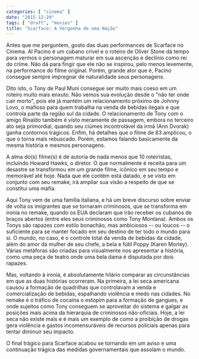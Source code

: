 ```yaml
---
categories: [ "cinema" ]
date: "2015-12-29"
tags: [ "draft", "movies" ]
title: "Scarface: A Vergonha de uma Nação"
---
```

Antes que me perguntem, gosto das duas performances de Scarface no
Cinema. Al Pacino é um cubano crível e o roteiro de Oliver Stone dá
tempo para vermos o personagem maturar em sua ascenção e declínio como
rei do crime. Não dá para fingir que ele não se inspirou, pelo menos
levemente, na performance do filme original. Porém, grande ator que é,
Pacino consegue sempre impregnar de naturalidade seus personagens.

Dito isto, o Tony de Paul Muni consegue ser muito mais coeso em um roteiro
muito mais enxuto. Não vemos sua evolução desde o "não ter onde cair
morto", pois ele já mantém um relacionamento próximo de Johnny Lovo,
o mafioso para quem trabalha na venda de bebidas ilegais e que controla
parte da região sul da cidade. O relacionamento de Tony com o amigo
Rinaldo também é visto meramente de passagem, embora no terceiro ato
seja primordial, quando seu ciúmes incontrolável da irmã (Ann Dvorak)
ganha contornos trágicos. Enfim, há detalhes que o filme de 83 amplicou,
o que o torna mais rebuscado. Porém, estamos falando basicamente da
mesma história e mesmos personagens.

A alma do(s) filme(s) é de autoria de nada menos que 10 roteiristas,
incluindo Howard Hawks, o diretor. O que normalmente é receita para
um desastre se transformou em um grande filme, icônico em seu tempo e
memorável até hoje. Nada que ele contém está datado, e se visto em
conjunto com seu remake, irá ampliar sua visão a respeito de que se
constitui uma máfia.

Aqui Tony vem de uma família italiana, e há um breve discurso
sobre enviar de volta os imigrantes que se tornaram criminosos, que
se transforma em ironia no remake, quando os EUA declaram que irão
receber os cubanos de braços abertos (entre eles seus criminosos como
Tony Montana). Ambos os Tonys são rapazes com estilo bonachão, mas
ambiciosos -- ou loucos -- o suficiente para se manter focado em seu
destino de ter todo o mundo para si. O mundo, no caso, é o controle total
da venda de bebidas da cidade, além do amor da mulher de seu chefe,
a bela e fútil Poppy (Karen Morley). Várias metáforas são criadas
para visualmente nos apresentar a história, como uma peça de teatro
onde uma bela dama é disputada por dois rapazes.

Mas, voltando à ironia, é absolutamente hilário comparar as
circunstâncias em que as duas histórias ocorreram. Na primeira, a lei
seca americana causou a formação de quadrilhas que controlavam a venda e
comercialização de bebidas, espalhando violência e medo nas cidades. No
remake é o tráfico de cocaína o estopim para a formação de gangues,
e onde sujeitos como Tony conseguem se aproveitar do sistema e galgar as
posições mais acima da hierarquia de criminosos não-oficiais. Hoje,
a lei seca não existe mais e é mais um exemplo de como a proibição
de drogas gera violência e gastos incomensuráveis de recursos policiais
apenas para tentar diminuir seu impacto.

O final trágico para Scarface acabou se tornando em um aviso e uma
continuação trágica das medidas governamentais que assolam o mundo.
